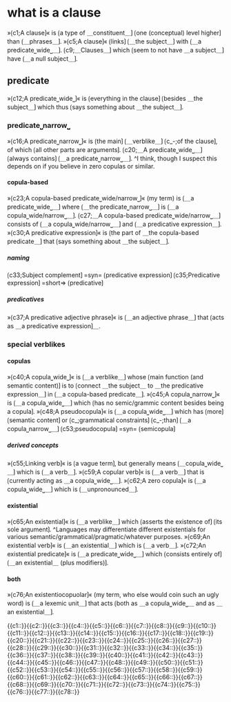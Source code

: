 # what is a clause

»⟮c1;A clause⟯« is ⟮a type of ＿constituent＿⟯ ⟮one (conceptual) level higher⟯ than ⟮＿phrases＿⟯.
»⟮c5;A clause⟯« ⟮links⟯ ⟮＿the subject＿⟯ with ⟮＿a predicate⎵wide⎵＿⟯. 
⟮c9;＿Clauses＿⟯ which ⟮seem to not have ＿a subject＿⟯ have ⟮＿a null subject＿⟯.

## predicate

»⟮c12;A predicate⎵wide⎵⟯« is ⟮everything in the clause⟯ ⟮besides ＿the subject＿⟯ which thus ⟮says something about ＿the subject＿⟯.

### predicate⎵narrow⎵

»⟮c16;A predicate⎵narrow⎵⟯« is ⟮the main⟯ ⟮＿verblike＿⟯ ⟮c_-;of the clause⟯, of which ⟮all other parts are arguments⟯.
⟮c20;＿A predicate⎵wide⎵＿⟯ ⟮always contains⟯ ⟮＿a predicate⎵narrow⎵＿⟯.
^I think, though I suspect this depends on if you believe in zero copulas or similar.

#### copula-based

»⟮c23;A copula-based predicate⎵wide/narrow⎵⟯« (my term) is ⟮＿a predicate⎵wide⎵＿⟯ where ⟮＿the predicate⎵narrow⎵＿⟯ is ⟮＿a copula⎵wide/narrow⎵＿⟯.
⟮c27;＿A copula-based predicate⎵wide/narrow⎵＿⟯ consists of ⟮＿a copula⎵wide/narrow⎵＿⟯ and ⟮＿a predicative expression＿⟯.
»⟮c30;A predicative expression⟯« is ⟮the part of ＿the copula-based predicate＿⟯ that ⟮says something about ＿the subject＿⟯.

##### naming

⟮c33;Subject complement⟯ =syn= ⟮predicative expression⟯
⟮c35;Predicative expression⟯ =short=> ⟮predicative⟯

##### predicatives

»⟮c37;A predicative adjective phrase⟯« is ⟮＿an adjective phrase＿⟯ that ⟮acts as ＿a predicative expression⟯＿.

### special verblikes

#### copulas

»⟮c40;A copula⎵wide⎵⟯« is ⟮＿a verblike＿⟯ whose ⟮main function (and semantic content)⟯ is to ⟮connect ＿the subject＿ to ＿the predicative expression＿⟯ in ⟮＿a copula-based predicate＿⟯.
»⟮c45;A copula⎵narrow⎵⟯« is ⟮＿a copula⎵wide⎵＿⟯ which ⟮has no semic/grammic content besides being a copula⟯.
»⟮c48;A pseudocopula⟯« is ⟮＿a copula⎵wide⎵＿⟯ which has ⟮more⟯ ⟮semantic content⟯ or ⟮c_;grammatical constraints⟯ ⟮c_-;than⟯ ⟮＿a copula⎵narrow⎵＿⟯
⟮c53;pseudocopula⟯ =syn= ⟮semicopula⟯ 

##### derived concepts

»⟮c55;Linking verb⟯« is ⟮a vague term⟯, but generally means ⟮＿copula⎵wide⎵＿⟯ which is ⟮＿a verb＿⟯.
»⟮c59;A copular verb⟯« is ⟮＿a verb＿⟯ that is ⟮currently acting as ＿a copula⎵wide⎵＿⟯.
»⟮c62;A zero copula⟯« is ⟮＿a copula⎵wide⎵＿⟯ which is ⟮＿unpronounced＿⟯.

#### existential 

»⟮c65;An existential⟯« is ⟮＿a verblike＿⟯ which ⟮asserts the existence of⟯ ⟮its sole argument⟯.
^Languages may differentiate different existentials for various semantic/grammatical/pragmatic/whatever purposes.
»⟮c69;An existential verb⟯« is ⟮＿an existential＿⟯ which is ⟮＿a verb＿⟯.
»⟮c72;An existential predicate⟯« is ⟮＿a predicate⎵wide⎵＿⟯ which ⟮consists entirely of⟯ ⟮＿an existential＿ (plus modifiers)⟯.

#### both

»⟮c76;An existentiocopuolar⟯« (my term, who else would coin such an ugly word) is ⟮＿a lexemic unit＿⟯ that acts ⟮both as ＿a copula⎵wide⎵＿ and as ＿an existential＿⟯.

<span class='cloze-dump'>{{c1::}}{{c2::}}{{c3::}}{{c4::}}{{c5::}}{{c6::}}{{c7::}}{{c8::}}{{c9::}}{{c10::}}{{c11::}}{{c12::}}{{c13::}}{{c14::}}{{c15::}}{{c16::}}{{c17::}}{{c18::}}{{c19::}}{{c20::}}{{c21::}}{{c22::}}{{c23::}}{{c24::}}{{c25::}}{{c26::}}{{c27::}}{{c28::}}{{c29::}}{{c30::}}{{c31::}}{{c32::}}{{c33::}}{{c34::}}{{c35::}}{{c36::}}{{c37::}}{{c38::}}{{c39::}}{{c40::}}{{c41::}}{{c42::}}{{c43::}}{{c44::}}{{c45::}}{{c46::}}{{c47::}}{{c48::}}{{c49::}}{{c50::}}{{c51::}}{{c52::}}{{c53::}}{{c54::}}{{c55::}}{{c56::}}{{c57::}}{{c58::}}{{c59::}}{{c60::}}{{c61::}}{{c62::}}{{c63::}}{{c64::}}{{c65::}}{{c66::}}{{c67::}}{{c68::}}{{c69::}}{{c70::}}{{c71::}}{{c72::}}{{c73::}}{{c74::}}{{c75::}}{{c76::}}{{c77::}}{{c78::}}</span>